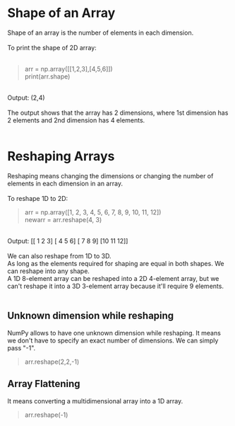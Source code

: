 # Shape of an Array
Shape of an array is the number of elements in each dimension.<br/>
<br/>
To print the shape of 2D array:<br/>
<br/>
> arr = np.array([[1,2,3],[4,5,6]]) <br/>
> print(arr.shape) <br/>
<br/>
Output: (2,4) <br/>
<br/>
The output shows that the array has 2 dimensions, where 1st dimension has 2 elements and 2nd dimension has 4 elements.<br/>
<br/>

# Reshaping Arrays
Reshaping means changing the dimensions or changing the number of elements in each dimension in an array.<br/>
<br/>
To reshape 1D to 2D: <br/>

> arr = np.array([1, 2, 3, 4, 5, 6, 7, 8, 9, 10, 11, 12]) <br/>
> newarr = arr.reshape(4, 3) <br/>

<br/>
Output: [[ 1  2  3] [ 4  5  6] [ 7  8  9] [10 11 12]] <br/>
<br/>
We can also reshape from 1D to 3D.<br/>
As long as the elements required for shaping are equal in both shapes. We can reshape into any shape. <br/>
A 1D 8-element array can be reshaped into a 2D 4-element array, but we can't reshape it into a 3D 3-element array because it'll require 9 elements.<br/>
<br/>

## Unknown dimension while reshaping
NumPy allows to have one unknown dimension while reshaping. It means we don't have to specify an exact number of dimensions. We can simply pass "-1".<br/>
> arr.reshape(2,2,-1)<br/>

## Array Flattening
It means converting a multidimensional array into a 1D array.<br/>
> arr.reshape(-1)

